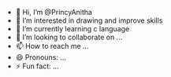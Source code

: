 - 👋 Hi, I’m @PrincyAnitha
- 👀 I’m interested in drawing and improve skills
- 🌱 I’m currently learning c language
- 💞️ I’m looking to collaborate on ...
- 📫 How to reach me ...
- 😄 Pronouns: ...
- ⚡ Fun fact: ...

<!---
PrincyAnitha/PrincyAnitha is a ✨ special ✨ repository because its `README.md` (this file) appears on your GitHub profile.
You can click the Preview link to take a look at your changes.
--->
